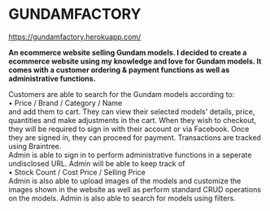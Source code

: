 # GUNDAMFACTORY

https://gundamfactory.herokuapp.com/

<strong>An ecommerce website selling Gundam models. I decided to create a ecommerce website using my knowledge and love for Gundam models. It comes with a customer ordering & payment functions as well as administrative functions.</strong>

Customers are able to search for the Gundam models according to: 
<br>
• Price / Brand / Category / Name 
<br>
and add them to cart. They can view their selected models' details, price, quantities and make adjustments in the cart. When they wish to checkout, they will be required to sign in with their account or via Facebook. Once they are signed in, they can proceed for payment. Transactions are tracked using Braintree. 
<br>
Admin is able to sign in to perform administrative functions in a seperate undisclosed URL. Admin will be able to keep track of <br>
• Stock Count / Cost Price / Selling Price 
<br>
Admin is also able to upload images of the models and customize the images shown in the website as well as perform standard CRUD operations on the models. Admin is also able to search for models using filters.
